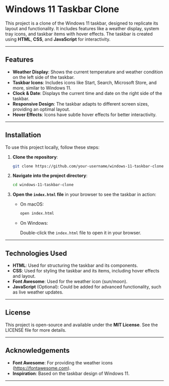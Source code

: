 
# Windows 11 Taskbar Clone

This project is a clone of the Windows 11 taskbar, designed to replicate its layout and functionality. It includes features like a weather display, system tray icons, and taskbar items with hover effects. The taskbar is created using **HTML**, **CSS**, and **JavaScript** for interactivity.

---

## Features

- **Weather Display**: Shows the current temperature and weather condition on the left side of the taskbar.
- **Taskbar Icons**: Includes icons like Start, Search, Microsoft Store, and more, similar to Windows 11.
- **Clock & Date**: Displays the current time and date on the right side of the taskbar.
- **Responsive Design**: The taskbar adapts to different screen sizes, providing an optimal layout.
- **Hover Effects**: Icons have subtle hover effects for better interactivity.

---

## Installation

To use this project locally, follow these steps:

1. **Clone the repository**:

   ```bash
   git clone https://github.com/your-username/windows-11-taskbar-clone.git
   ```

2. **Navigate into the project directory**:

   ```bash
   cd windows-11-taskbar-clone
   ```

3. **Open the `index.html` file** in your browser to see the taskbar in action:

   - On macOS:

     ```bash
     open index.html
     ```

   - On Windows:

     Double-click the `index.html` file to open it in your browser.

---



## Technologies Used

- **HTML**: Used for structuring the taskbar and its components.
- **CSS**: Used for styling the taskbar and its items, including hover effects and layout.
- **Font Awesome**: Used for the weather icon (sun/moon).
- **JavaScript** (Optional): Could be added for advanced functionality, such as live weather updates.

---

## License

This project is open-source and available under the **MIT License**. See the LICENSE file for more details.

---

## Acknowledgements

- **Font Awesome**: For providing the weather icons (https://fontawesome.com).
- **Inspiration**: Based on the taskbar design of Windows 11.

---

